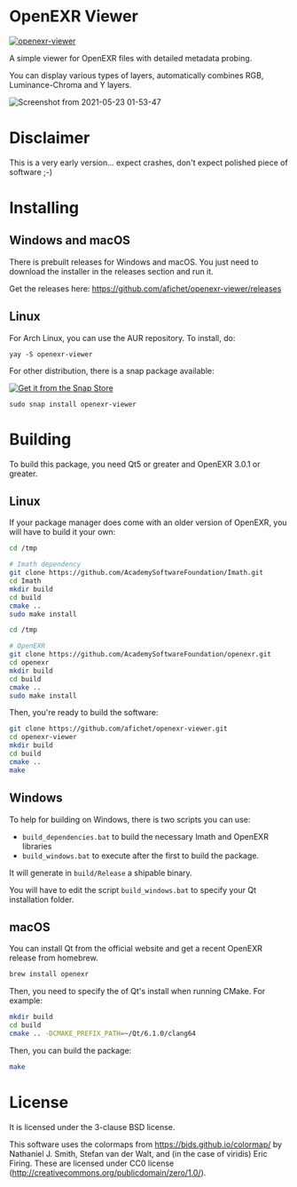 OpenEXR Viewer
==============

[![openexr-viewer](https://snapcraft.io/openexr-viewer/badge.svg)](https://snapcraft.io/openexr-viewer)


A simple viewer for OpenEXR files with detailed metadata probing.

You can display various types of layers, automatically combines RGB,
Luminance-Chroma and Y layers.

![Screenshot from 2021-05-23 01-53-47](https://user-images.githubusercontent.com/7930348/119243717-bbb39200-bb69-11eb-8ad2-b8937cb31508.png)

Disclaimer
==========

This is a very early version... expect crashes, don't expect polished
piece of software ;-)


Installing
==========

Windows and macOS
-----------------

There is prebuilt releases for Windows and macOS. You just need to download the
installer in the releases section and run it.

Get the releases here: https://github.com/afichet/openexr-viewer/releases


Linux
-----

For Arch Linux, you can use the AUR repository. To install, do:

```
yay -S openexr-viewer
```

For other distribution, there is a snap package available:

[![Get it from the Snap Store](https://snapcraft.io/static/images/badges/en/snap-store-black.svg)](https://snapcraft.io/openexr-viewer)


```
sudo snap install openexr-viewer
```


Building
========

To build this package, you need Qt5 or greater and OpenEXR 3.0.1 or greater.

Linux
-----

If your package manager does come with an older version of OpenEXR,
you will have to build it your own:

```bash
cd /tmp

# Imath dependency
git clone https://github.com/AcademySoftwareFoundation/Imath.git
cd Imath
mkdir build
cd build
cmake ..
sudo make install

cd /tmp

# OpenEXR
git clone https://github.com/AcademySoftwareFoundation/openexr.git
cd openexr
mkdir build
cd build
cmake ..
sudo make install
```

Then, you're ready to build the software:

```bash
git clone https://github.com/afichet/openexr-viewer.git
cd openexr-viewer
mkdir build
cd build
cmake ..
make
```

Windows
-------

To help for building on Windows, there is two scripts you can use:
- `build_dependencies.bat` to build the necessary Imath and OpenEXR libraries
- `build_windows.bat` to execute after the first to build the package.

It will generate in `build/Release` a shipable binary.

You will have to edit the script `build_windows.bat` to specify your
Qt installation folder.

macOS
-----

You can install Qt from the official website and get a recent OpenEXR
release from homebrew.

```bash
brew install openexr
```

Then, you need to specify the of Qt's install when running CMake. For example:

```bash
mkdir build
cd build
cmake .. -DCMAKE_PREFIX_PATH=~/Qt/6.1.0/clang64
```

Then, you can build the package:

```bash
make
```


License
=======

It is licensed under the 3-clause BSD license.

This software uses the colormaps from https://bids.github.io/colormap/
by Nathaniel J. Smith, Stefan van der Walt, and (in the case of
viridis) Eric Firing. These are licensed under CC0 license
(http://creativecommons.org/publicdomain/zero/1.0/).

